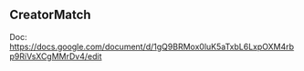 CreatorMatch
---

Doc: https://docs.google.com/document/d/1gQ9BRMox0luK5aTxbL6LxpOXM4rbp9RiVsXCgMMrDv4/edit
